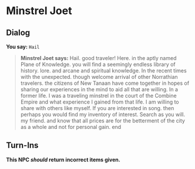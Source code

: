 # Minstrel Joet
## Dialog

**You say:** `Hail`



>**Minstrel Joet says:** Hail. good traveler! Here. in the aptly named Plane of Knowledge. you will find a seemingly endless library of history. lore. and arcane and spiritual knowledge.  In the recent times with the unexpected. though welcome arrival of other Norrathian travelers. the citizens of New Tanaan have come together in hopes of sharing our experiences in the mind to aid all that are willing. In a former life. I was a traveling minstrel in the court of the Combine Empire and what experience I gained from that life. I am willing to share with others like myself. If you are interested in song. then perhaps you would find my inventory of interest. Search as you will. my friend. and know that all prices are for the betterment of the city as a whole and not for personal gain.
end

## Turn-Ins



**This NPC *should* return incorrect items given.**





